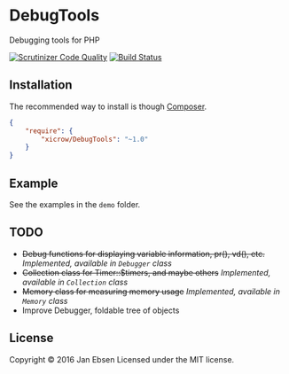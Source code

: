 # DebugTools
Debugging tools for PHP

[![Scrutinizer Code Quality](https://scrutinizer-ci.com/g/xicrow/DebugTools/badges/quality-score.png?b=master)](https://scrutinizer-ci.com/g/xicrow/DebugTools/?branch=master)
[![Build Status](https://scrutinizer-ci.com/g/xicrow/DebugTools/badges/build.png?b=master)](https://scrutinizer-ci.com/g/xicrow/DebugTools/build-status/master)

## Installation
The recommended way to install is though [Composer](https://getcomposer.org/).
```JSON
{
    "require": {
        "xicrow/DebugTools": "~1.0"
    }
}
```

## Example
See the examples in the `demo` folder.

## TODO
- ~~Debug functions for displaying variable information, pr(), vd(), etc.~~
	*Implemented, available in `Debugger` class*
- ~~Collection class for Timer::$timers, and maybe others~~
	*Implemented, available in `Collection` class*
- ~~Memory class for measuring memory usage~~
	*Implemented, available in `Memory` class*
- Improve Debugger, foldable tree of objects

## License
Copyright &copy; 2016 Jan Ebsen
Licensed under the MIT license.
